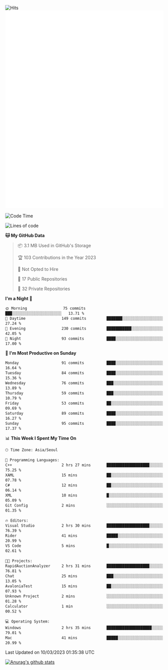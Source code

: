 ![Hits](https://hits.seeyoufarm.com/api/count/incr/badge.svg?url=https%3A%2F%2Fgithub.com%2Fkokose1234&count_bg=%2379C83D&title_bg=%23555555&icon=apple.svg&icon_color=%23E7E7E7&title=hits&edge_flat=false)
<br/>
![Metrics](https://github.com/kokose1234/kokose1234/blob/main/github-metrics.svg)

<!--START_SECTION:waka-->
![Code Time](http://img.shields.io/badge/Code%20Time-780%20hrs%204%20mins-blue)

![Lines of code](https://img.shields.io/badge/From%20Hello%20World%20I%27ve%20Written-17.6%20million%20lines%20of%20code-blue)

**🐱 My GitHub Data** 

> 📦 3.1 MB Used in GitHub's Storage 
 > 
> 🏆 103 Contributions in the Year 2023
 > 
> 🚫 Not Opted to Hire
 > 
> 📜 17 Public Repositories 
 > 
> 🔑 32 Private Repositories 
 > 
**I'm a Night 🦉** 

```text
🌞 Morning                75 commits          ███░░░░░░░░░░░░░░░░░░░░░░   13.71 % 
🌆 Daytime                149 commits         ███████░░░░░░░░░░░░░░░░░░   27.24 % 
🌃 Evening                230 commits         ███████████░░░░░░░░░░░░░░   42.05 % 
🌙 Night                  93 commits          ████░░░░░░░░░░░░░░░░░░░░░   17.00 % 
```
📅 **I'm Most Productive on Sunday** 

```text
Monday                   91 commits          ████░░░░░░░░░░░░░░░░░░░░░   16.64 % 
Tuesday                  84 commits          ████░░░░░░░░░░░░░░░░░░░░░   15.36 % 
Wednesday                76 commits          ███░░░░░░░░░░░░░░░░░░░░░░   13.89 % 
Thursday                 59 commits          ███░░░░░░░░░░░░░░░░░░░░░░   10.79 % 
Friday                   53 commits          ██░░░░░░░░░░░░░░░░░░░░░░░   09.69 % 
Saturday                 89 commits          ████░░░░░░░░░░░░░░░░░░░░░   16.27 % 
Sunday                   95 commits          ████░░░░░░░░░░░░░░░░░░░░░   17.37 % 
```


📊 **This Week I Spent My Time On** 

```text
🕑︎ Time Zone: Asia/Seoul

💬 Programming Languages: 
C++                      2 hrs 27 mins       ███████████████████░░░░░░   75.25 % 
XAML                     15 mins             ██░░░░░░░░░░░░░░░░░░░░░░░   07.78 % 
C#                       12 mins             ██░░░░░░░░░░░░░░░░░░░░░░░   06.14 % 
XML                      10 mins             █░░░░░░░░░░░░░░░░░░░░░░░░   05.09 % 
Git Config               2 mins              ░░░░░░░░░░░░░░░░░░░░░░░░░   01.35 % 

🔥 Editors: 
Visual Studio            2 hrs 30 mins       ███████████████████░░░░░░   76.39 % 
Rider                    41 mins             █████░░░░░░░░░░░░░░░░░░░░   20.99 % 
VS Code                  5 mins              █░░░░░░░░░░░░░░░░░░░░░░░░   02.61 % 

🐱‍💻 Projects: 
RapidAuctionAnalyzer     2 hrs 31 mins       ███████████████████░░░░░░   76.81 % 
Chat                     25 mins             ███░░░░░░░░░░░░░░░░░░░░░░   13.05 % 
AvaloniaTest             15 mins             ██░░░░░░░░░░░░░░░░░░░░░░░   07.93 % 
Unknown Project          2 mins              ░░░░░░░░░░░░░░░░░░░░░░░░░   01.28 % 
Calculator               1 min               ░░░░░░░░░░░░░░░░░░░░░░░░░   00.52 % 

💻 Operating System: 
Windows                  2 hrs 35 mins       ████████████████████░░░░░   79.01 % 
Mac                      41 mins             █████░░░░░░░░░░░░░░░░░░░░   20.99 % 
```


 Last Updated on 10/03/2023 01:35:38 UTC
<!--END_SECTION:waka-->

[![Anurag's github stats](https://github-readme-stats.vercel.app/api?username=kokose1234&theme=dracula)](https://github.com/anuraghazra/github-readme-stats)



	
